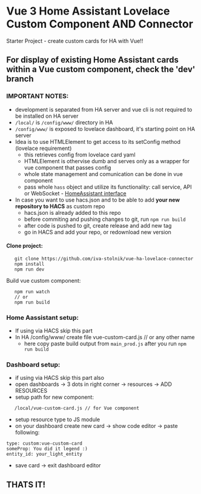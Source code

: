 # Vue 3 Home Assistant Lovelace Custom Component AND Connector
Starter Project - create custom cards for HA with Vue!!

## For display of existing Home Assistant cards within a Vue custom component, check the 'dev' branch

### IMPORTANT NOTES:
   * development is separated from HA server and vue cli is not required to be installed on HA server
   * `/local/` is `/config/www/` directory in HA
   * `/config/www/` is exposed to lovelace dashboard, it's starting point on HA server
   * Idea is to use HTMLElement to get access to its setConfig method (lovelace requirement)
        - this retrieves config from lovelace card yaml
        - HTMLElement is othervise dumb and serves only as a wrapper for vue component that passes config
        - whole state management and comunication can be done in vue component
        - pass whole `hass` object and utilize its functionality: call service, API or WebSocket - [HomeAssistant interface](https://github.com/home-assistant/frontend/blob/dev/src/types.ts)
   * In case you want to use hacs.json and to be able to add **your new repository to HACS** as custom repo
        - hacs.json is already added to this repo
        - before commiting and pushing changes to git, run `npm run build`
        - after code is pushed to git, create release and add new tag
        - go in HACS and add your repo, or redownload new version

#### Clone project:
```
   git clone https://github.com/iva-stolnik/vue-ha-lovelace-connector
   npm install
   npm run dev
```

Build vue custom component:
```
   npm run watch
   // or
   npm run build
```
### Home Aassistant setup:
   * If using via HACS skip this part
   * In HA /config/www/ create file vue-custom-card.js // or any other name
      * here copy paste build output from `main_prod.js` after you run `npm run build`

### Dashboard setup:
   * if using via HACS skip this part also
   * open dashboards -> 3 dots in right corner -> resources -> ADD RESOURCES
   * setup path for new component: 
```
   /local/vue-custom-card.js // for Vue component
```
   * setup resource type to JS module
   * on your dashboard create new card -> show code editor -> paste following:
   ```
type: custom:vue-custom-card
someProp: You did it legend :)
entity_id: your_light_entity
   ```
   * save card -> exit dashboard editor

## THATS IT!
